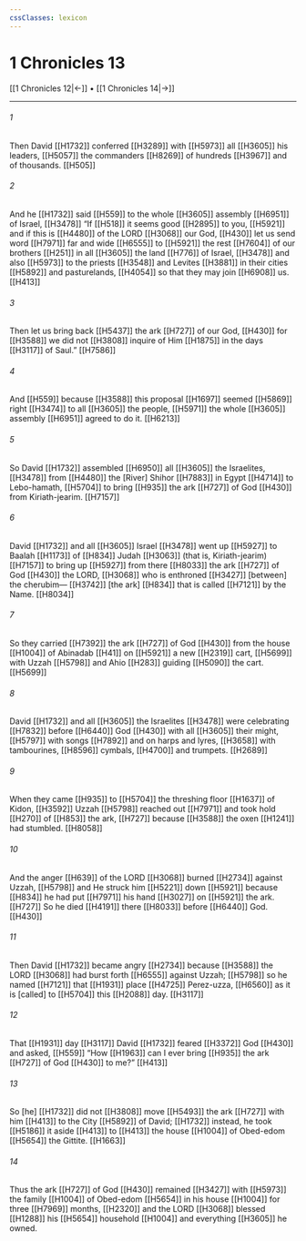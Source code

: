 ```yaml
---
cssClasses: lexicon
---
```


# 1 Chronicles 13

[[1 Chronicles 12|←]] • [[1 Chronicles 14|→]]

---

###### 1
Then David [[H1732]] conferred [[H3289]] with [[H5973]] all [[H3605]] his leaders, [[H5057]] the commanders [[H8269]] of hundreds [[H3967]] and of thousands. [[H505]]

###### 2
And he [[H1732]] said [[H559]] to the whole [[H3605]] assembly [[H6951]] of Israel, [[H3478]] “If [[H518]] it seems good [[H2895]] to you, [[H5921]] and if this is [[H4480]] of the LORD [[H3068]] our God, [[H430]] let us send word [[H7971]] far and wide [[H6555]] to [[H5921]] the rest [[H7604]] of our brothers [[H251]] in all [[H3605]] the land [[H776]] of Israel, [[H3478]] and also [[H5973]] to the priests [[H3548]] and Levites [[H3881]] in their cities [[H5892]] and pasturelands, [[H4054]] so that they may join [[H6908]] us. [[H413]]

###### 3
Then let us bring back [[H5437]] the ark [[H727]] of our God, [[H430]] for [[H3588]] we did not [[H3808]] inquire of Him [[H1875]] in the days [[H3117]] of Saul.” [[H7586]]

###### 4
And [[H559]] because [[H3588]] this proposal [[H1697]] seemed [[H5869]] right [[H3474]] to all [[H3605]] the people, [[H5971]] the whole [[H3605]] assembly [[H6951]] agreed to do it. [[H6213]]

###### 5
So David [[H1732]] assembled [[H6950]] all [[H3605]] the Israelites, [[H3478]] from [[H4480]] the [River] Shihor [[H7883]] in Egypt [[H4714]] to Lebo-hamath, [[H5704]] to bring [[H935]] the ark [[H727]] of God [[H430]] from Kiriath-jearim. [[H7157]]

###### 6
David [[H1732]] and all [[H3605]] Israel [[H3478]] went up [[H5927]] to Baalah [[H1173]] of [[H834]] Judah [[H3063]] (that is, Kiriath-jearim) [[H7157]] to bring up [[H5927]] from there [[H8033]] the ark [[H727]] of God [[H430]] the LORD, [[H3068]] who is enthroned [[H3427]] [between] the cherubim— [[H3742]] [the ark] [[H834]] that is called [[H7121]] by the Name. [[H8034]]

###### 7
So they carried [[H7392]] the ark [[H727]] of God [[H430]] from the house [[H1004]] of Abinadab [[H41]] on [[H5921]] a new [[H2319]] cart, [[H5699]] with Uzzah [[H5798]] and Ahio [[H283]] guiding [[H5090]] the cart. [[H5699]]

###### 8
David [[H1732]] and all [[H3605]] the Israelites [[H3478]] were celebrating [[H7832]] before [[H6440]] God [[H430]] with all [[H3605]] their might, [[H5797]] with songs [[H7892]] and on harps and lyres, [[H3658]] with tambourines, [[H8596]] cymbals, [[H4700]] and trumpets. [[H2689]]

###### 9
When they came [[H935]] to [[H5704]] the threshing floor [[H1637]] of Kidon, [[H3592]] Uzzah [[H5798]] reached out [[H7971]] and took hold [[H270]] of [[H853]] the ark, [[H727]] because [[H3588]] the oxen [[H1241]] had stumbled. [[H8058]]

###### 10
And the anger [[H639]] of the LORD [[H3068]] burned [[H2734]] against Uzzah, [[H5798]] and He struck him [[H5221]] down [[H5921]] because [[H834]] he had put [[H7971]] his hand [[H3027]] on [[H5921]] the ark. [[H727]] So he died [[H4191]] there [[H8033]] before [[H6440]] God. [[H430]]

###### 11
Then David [[H1732]] became angry [[H2734]] because [[H3588]] the LORD [[H3068]] had burst forth [[H6555]] against Uzzah; [[H5798]] so he named [[H7121]] that [[H1931]] place [[H4725]] Perez-uzza, [[H6560]] as it is [called] to [[H5704]] this [[H2088]] day. [[H3117]]

###### 12
That [[H1931]] day [[H3117]] David [[H1732]] feared [[H3372]] God [[H430]] and asked, [[H559]] “How [[H1963]] can I ever bring [[H935]] the ark [[H727]] of God [[H430]] to me?” [[H413]]

###### 13
So [he] [[H1732]] did not [[H3808]] move [[H5493]] the ark [[H727]] with him [[H413]] to the City [[H5892]] of David; [[H1732]] instead, he took [[H5186]] it aside [[H413]] to [[H413]] the house [[H1004]] of Obed-edom [[H5654]] the Gittite. [[H1663]]

###### 14
Thus the ark [[H727]] of God [[H430]] remained [[H3427]] with [[H5973]] the family [[H1004]] of  Obed-edom [[H5654]] in his house [[H1004]] for three [[H7969]] months, [[H2320]] and the LORD [[H3068]] blessed [[H1288]] his [[H5654]] household [[H1004]] and everything [[H3605]] he owned. 

